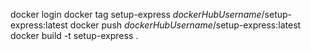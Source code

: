 docker login
docker tag setup-express _dockerHubUsername_/setup-express:latest
docker push _dockerHubUsername_/setup-express:latest
docker build -t setup-express .
